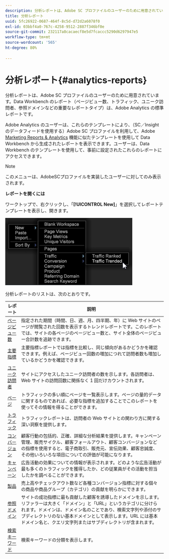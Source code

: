 ```yaml
---
description: 分析レポートは、Adobe SC プロファイルのユーザーのために用意されています。Data Workbench のレポート（ページビュー数、トラフィック、ユニーク訪問者、参照ドメインなどの重要なレポートタイプ）は、Adobe Analytics の標準レポートです。
title: 分析レポート
uuid: 5fc26922-0687-464f-8c5d-d72d2a6078f0
exl-id: 03bbf4a0-767c-4258-9512-2887f346bf0e
source-git-commit: 232117a8cacaecf8e5d7fcaccc5290d6297947e5
workflow-type: tm+mt
source-wordcount: '565'
ht-degree: 80%

---
```


# 分析レポート{#analytics-reports}

分析レポートは、Adobe SC プロファイルのユーザーのために用意されています。Data Workbench のレポート（ページビュー数、トラフィック、ユニーク訪問者、参照ドメインなどの重要なレポートタイプ）は、Adobe Analytics の標準レポートです。

Adobe Analytics のユーザーは、これらのテンプレートにより、（SC／Insight のデータフィードを使用する）Adobe SC プロファイルを利用して、Adobe [Marketing Reports &amp; Analytics](http://www.adobe.com/solutions/digital-analytics/marketing-reports-analytics.html?promoid=KAUCM) 機能に似たテンプレートを使用して Data Workbench から生成されたレポートを表示できます。ユーザーは、Data Workbench のテンプレートを使用して、事前に設定されたこれらのレポートにアクセスできます。

>[!NOTE]
>
>このメニューは、AdobeSCプロファイルを実装したユーザーに対してのみ表示されます。

**レポートを開くには**

ワークトップで、右クリックし、「**[!UICONTROL New]**」を選択してレポートテンプレートを表示し、開きます。

![](assets/template_reports.png)

分析レポートのリストは、次のとおりです。

| レポート | 説明 |
|---|---|
| [ページビュー数](https://experienceleague.adobe.com/docs/analytics/components/variables/dimensions-reports/reports-page-views.html) | 指定された期間（時間、日、週、月、四半期、年）に Web サイトのページが閲覧された回数を表示するトレンドレポートです。このレポートでは、サイトの各ページのページビュー数と、サイト全体のページビュー合計数を追跡できます。 |
| [主要指標](https://docs.adobe.com/help/en/analytics/components/variables/dimensions-reports/reports-key-metrics.html) | 主要指標レポートでは指標を比較し、同じ傾向があるかどうかを確認できます。例えば、ページビュー回数の増加につれて訪問者数も増加しているかどうかを確認できます。 |
| [ユニーク訪問者](https://experienceleague.adobe.com/docs/analytics/components/variables/dimensions-reports/reports-unique-visitors-v15-dsc.html) | サイトにアクセスしたユニーク訪問者の数を示します。各訪問者は、Web サイトの訪問回数に関係なく 1 回だけカウントされます。 |
| [ページ](https://experienceleague.adobe.com/docs/analytics/components/variables/dimensions-reports/reports-pages.html) | トラフィックの多い順にページを一覧表示します。ページの量的データに関するものであれば、必要な指標を追加することでこのレポートを使ってその情報を得ることができます。 |
| [トラフィック](https://docs.adobe.com/help/en/analytics/components/variables/dimensions-reports/reports-traffic.html) | トラフィックレポートは、訪問者の Web サイトとの関わり方に関する深い洞察を提供します。 |
| [コンバージョン](https://experienceleague.adobe.com/docs/analytics/components/variables/dimensions-reports/reports-conversion.html) | 顧客行動の包括的、正確、詳細な分析結果を提供します。キャンペーン管理、販売サイクル、顧客フォールアウト、顧客コンバージョンなどの指標を使用すると、電子商取引、販売元、宣伝効果、顧客忠誠度、その他いろいろな項目についての評価が可能になります。 |
| [キャンペーン](https://experienceleague.adobe.com/docs/analytics/components/variables/dimensions-reports/reports-campaigns.html) | 広告活動の効果についての情報が表示されます。どのような広告活動が最も多くのトラフィックを獲得したか、どの従業員がその活動を担当したかを調べることができます。 |
| [製品](https://experienceleague.adobe.com/docs/analytics/components/variables/dimensions-reports/reports-products.html) | 売上高やチェックアウト数など各種コンバージョン指標に対する個々の商品や商品グループ（カテゴリ）の貢献を明らかにできます。 |
| [参照ドメイン](https://experienceleague.adobe.com/docs/analytics/components/variables/dimensions-reports/reports-referring-domains.html) | サイトの成功指標に最も貢献した顧客を誘導したドメインを示します。リファラーは大きく「ドメイン」と「URL」というカテゴリに分けられます。ドメインは、ドメイン名のことであり、検索文字列や添付のサブディレクトリのない基本ドメインとして表示します。URL には基本ドメイン名と、クエリ文字列またはサブディレクトリが含まれます。 |
| [検索キーワード](https://experienceleague.adobe.com/docs/analytics/components/variables/dimensions-reports/reports-search-keywords.html) | 検索キーワードの分類を表示します。 |
